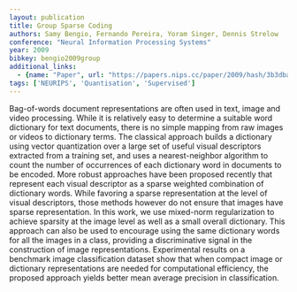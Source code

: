 ```yaml
---
layout: publication
title: Group Sparse Coding
authors: Samy Bengio, Fernando Pereira, Yoram Singer, Dennis Strelow
conference: "Neural Information Processing Systems"
year: 2009
bibkey: bengio2009group
additional_links:
  - {name: "Paper", url: "https://papers.nips.cc/paper/2009/hash/3b3dbaf68507998acd6a5a5254ab2d76-Abstract.html"}
tags: ['NEURIPS', 'Quantisation', 'Supervised']
---
```

<p>Bag-of-words document representations are often used in text, image
and video processing. While it is relatively easy to determine a
suitable word dictionary for text documents, there is no simple mapping
from raw images or videos to dictionary terms. The classical approach
builds a dictionary using vector quantization over a large set of useful
visual descriptors extracted from a training set, and uses a
nearest-neighbor algorithm to count the number of occurrences of each
dictionary word in documents to be encoded. More robust approaches have
been proposed recently that represent each visual descriptor as a sparse
weighted combination of dictionary words. While favoring a sparse
representation at the level of visual descriptors, those methods however
do not ensure that images have sparse representation. In this work, we
use mixed-norm regularization to achieve sparsity at the image level as
well as a small overall dictionary. This approach can also be used to
encourage using the same dictionary words for all the images in a class,
providing a discriminative signal in the construction of image
representations. Experimental results on a benchmark image
classification dataset show that when compact image or dictionary
representations are needed for computational efficiency, the proposed
approach yields better mean average precision in classification.</p>
